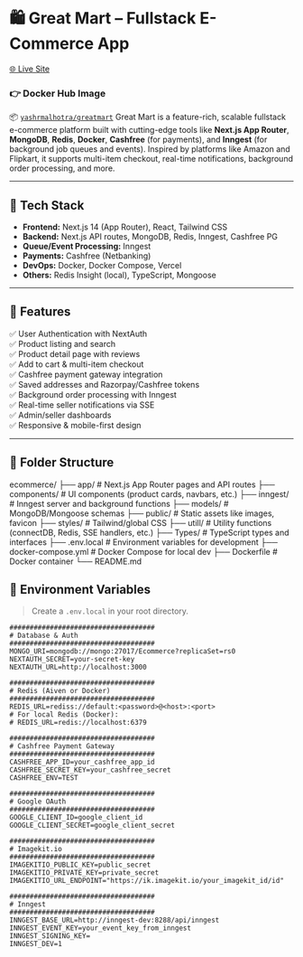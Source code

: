 # 🛍️ Great Mart – Fullstack E-Commerce App

[🌐 Live Site](https://greatmart.vercel.app)
### 👉 Docker Hub Image
📦 [`yashrmalhotra/greatmart`](https://hub.docker.com/r/yashrmalhotra/greatmart)
Great Mart is a feature-rich, scalable fullstack e-commerce platform built with cutting-edge tools like **Next.js App Router**, **MongoDB**, **Redis**, **Docker**, **Cashfree** (for payments), and **Inngest** (for background job queues and events). Inspired by platforms like Amazon and Flipkart, it supports multi-item checkout, real-time notifications, background order processing, and more.

---

## 🚀 Tech Stack

- **Frontend:** Next.js 14 (App Router), React, Tailwind CSS
- **Backend:** Next.js API routes, MongoDB, Redis, Inngest, Cashfree PG
- **Queue/Event Processing:** Inngest 
- **Payments:** Cashfree (Netbanking)
- **DevOps:** Docker, Docker Compose, Vercel
- **Others:** Redis Insight (local), TypeScript, Mongoose

---

## 📸 Features

✅ User Authentication with NextAuth  
✅ Product listing and search  
✅ Product detail page with reviews  
✅ Add to cart & multi-item checkout  
✅ Cashfree payment gateway integration  
✅ Saved addresses and Razorpay/Cashfree tokens  
✅ Background order processing with Inngest  
✅ Real-time seller notifications via SSE  
✅ Admin/seller dashboards  
✅ Responsive & mobile-first design

---

## 📁 Folder Structure

ecommerce/
├── app/ # Next.js App Router pages and API routes
├── components/ # UI components (product cards, navbars, etc.)
├── inngest/ # Inngest server and background functions
├── models/ # MongoDB/Mongoose schemas
├── public/ # Static assets like images, favicon
├── styles/ # Tailwind/global CSS
├── utill/ # Utility functions (connectDB, Redis, SSE handlers, etc.)
├── Types/ # TypeScript types and interfaces
├── .env.local # Environment variables for development
├── docker-compose.yml # Docker Compose for local dev
├── Dockerfile # Docker container
└── README.md

## 🔐 Environment Variables

> Create a `.env.local` in your root directory.

```env
####################################
# Database & Auth
####################################
MONGO_URI=mongodb://mongo:27017/Ecommerce?replicaSet=rs0
NEXTAUTH_SECRET=your-secret-key
NEXTAUTH_URL=http://localhost:3000

####################################
# Redis (Aiven or Docker)
####################################
REDIS_URL=rediss://default:<password>@<host>:<port>
# For local Redis (Docker):
# REDIS_URL=redis://localhost:6379

####################################
# Cashfree Payment Gateway
####################################
CASHFREE_APP_ID=your_cashfree_app_id
CASHFREE_SECRET_KEY=your_cashfree_secret
CASHFREE_ENV=TEST

####################################
# Google OAuth
####################################
GOOGLE_CLIENT_ID=google_client_id
GOOGLE_CLIENT_SECRET=google_client_secret

####################################
# Imagekit.io
####################################
IMAGEKITIO_PUBLIC_KEY=public_secret
IMAGEKITIO_PRIVATE_KEY=private_secret
IMAGEKITIO_URL_ENDPOINT="https://ik.imagekit.io/your_imagekit_id/id"

####################################
# Inngest
####################################
INNGEST_BASE_URL=http://inngest-dev:8288/api/inngest
INNGEST_EVENT_KEY=your_event_key_from_inngest
INNGEST_SIGNING_KEY=
INNGEST_DEV=1

```
